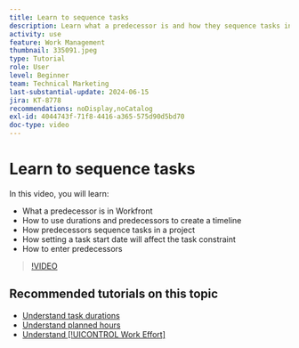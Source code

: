 ```yaml
---
title: Learn to sequence tasks
description: Learn what a predecessor is and how they sequence tasks in a project. Then learn to use durations and predecessors to create a timeline.
activity: use
feature: Work Management
thumbnail: 335091.jpeg
type: Tutorial
role: User
level: Beginner
team: Technical Marketing
last-substantial-update: 2024-06-15
jira: KT-8778
recommendations: noDisplay,noCatalog
exl-id: 4044743f-71f8-4416-a365-575d90d5bd70
doc-type: video
---
```

# Learn to sequence tasks

In this video, you will learn:

* What a predecessor is in Workfront
* How to use durations and predecessors to create a timeline
* How predecessors sequence tasks in a project
* How setting a task start date will affect the task constraint
* How to enter predecessors

>[!VIDEO](https://video.tv.adobe.com/v/335091/?quality=12&learn=on)

<!---
Learn more urls
There's a lot more you can learn about predecessors, such as dependency type and lag. [!DNL Workfront] recommends getting the basics down first, then pulling those other features into your project planning. If you're curious, here are some articles about additional functionality.
Overview of task predecessors
Create predecessor relationships by chaining tasks
Creating a predecessor relationship on the task list
Overview of lag types
Overview of task dependency types
--->

## Recommended tutorials on this topic

* [Understand task durations](/help/manage-work/tasks/understand-task-durations.md)
* [Understand planned hours](/help/manage-work/tasks/understand-planned-hours.md)
* [Understand [!UICONTROL Work Effort]](/help/manage-work/tasks/understand-work-effort.md)
